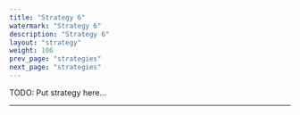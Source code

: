 ```yaml
---
title: "Strategy 6"
watermark: "Strategy 6"
description: "Strategy 6"
layout: "strategy"
weight: 106
prev_page: "strategies"
next_page: "strategies"
---
```


TODO: Put strategy here...

---
